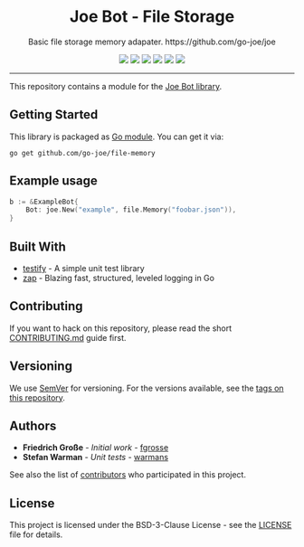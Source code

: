 <h1 align="center">Joe Bot - File Storage</h1>
<p align="center">Basic file storage memory adapater. https://github.com/go-joe/joe</p>
<p align="center">
    <a href="https://github.com/go-joe/file-memory/releases"><img src="https://img.shields.io/github/tag/go-joe/file-memory.svg?label=version&color=brightgreen"></a>
	<a href="https://circleci.com/gh/go-joe/file-memory/tree/master"><img src="https://circleci.com/gh/go-joe/file-memory/tree/master.svg?style=shield"></a>
	<a href="https://goreportcard.com/report/github.com/go-joe/file-memory"><img src="https://goreportcard.com/badge/github.com/go-joe/file-memory"></a>
	<a href="https://codecov.io/gh/go-joe/file-memory"><img src="https://codecov.io/gh/go-joe/file-memory/branch/master/graph/badge.svg"/></a>
	<a href="https://pkg.go.dev/github.com/go-joe/file-memory?tab=doc"><img src="https://img.shields.io/badge/godoc-reference-blue.svg?color=blue"></a>
	<a href="https://github.com/go-joe/file-memory/blob/master/LICENSE"><img src="https://img.shields.io/badge/license-BSD--3--Clause-blue.svg"></a>
</p>

---

This repository contains a module for the [Joe Bot library][joe].

## Getting Started

This library is packaged as [Go module][go-modules]. You can get it via:

```
go get github.com/go-joe/file-memory
```

## Example usage

```go
b := &ExampleBot{
	Bot: joe.New("example", file.Memory("foobar.json")),
}
```

## Built With

* [testify](https://github.com/stretchr/testify) - A simple unit test library
* [zap](https://github.com/uber-go/zap) - Blazing fast, structured, leveled logging in Go

## Contributing

If you want to hack on this repository, please read the short [CONTRIBUTING.md](CONTRIBUTING.md)
guide first.

## Versioning

We use [SemVer](http://semver.org/) for versioning. For the versions available,
see the [tags on this repository][tags]. 

## Authors

- **Friedrich Große** - *Initial work* - [fgrosse](https://github.com/fgrosse)
- **Stefan Warman** - *Unit tests* - [warmans](https://github.com/warmans)

See also the list of [contributors][contributors] who participated in this project.

## License

This project is licensed under the BSD-3-Clause License - see the [LICENSE](LICENSE) file for details.

[joe]: https://github.com/go-joe/joe
[go-modules]: https://github.com/golang/go/wiki/Modules
[tags]: https://github.com/go-joe/file-memory/tags
[contributors]: https://github.com/go-joe/file-memory/contributors
